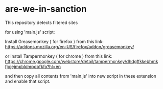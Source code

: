 # are-we-in-sanction

This repository detects filtered sites

for using 'main.js' script:

Install Greasemonkey ( for firefox ) from this link:
https://addons.mozilla.org/en-US/firefox/addon/greasemonkey/

or install Tampermonkey ( for chrome ) from this link:
https://chrome.google.com/webstore/detail/tampermonkey/dhdgffkkebhmkfjojejmpbldmpobfkfo?hl=en

and then copy all contents from 'main.js' into new script in these extension
and enable that script.
